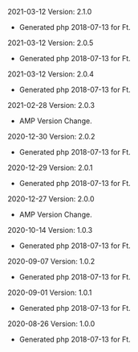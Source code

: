 2021-03-12 Version: 2.1.0
- Generated php 2018-07-13 for Ft.

2021-03-12 Version: 2.0.5
- Generated php 2018-07-13 for Ft.

2021-03-12 Version: 2.0.4
- Generated php 2018-07-13 for Ft.

2021-02-28 Version: 2.0.3
- AMP Version Change.

2020-12-30 Version: 2.0.2
- Generated php 2018-07-13 for Ft.

2020-12-29 Version: 2.0.1
- Generated php 2018-07-13 for Ft.

2020-12-27 Version: 2.0.0
- AMP Version Change.

2020-10-14 Version: 1.0.3
- Generated php 2018-07-13 for Ft.

2020-09-07 Version: 1.0.2
- Generated php 2018-07-13 for Ft.

2020-09-01 Version: 1.0.1
- Generated php 2018-07-13 for Ft.

2020-08-26 Version: 1.0.0
- Generated php 2018-07-13 for Ft.

